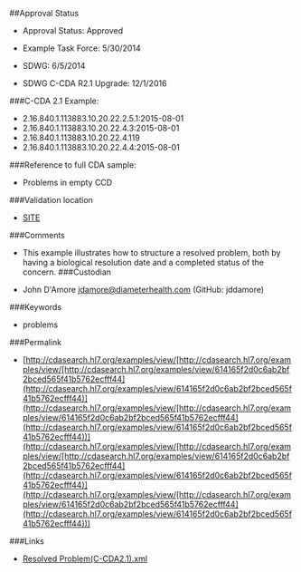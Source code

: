 ##Approval Status 

* Approval Status: Approved
* Example Task Force: 5/30/2014
* SDWG: 6/5/2014

* SDWG C-CDA R2.1 Upgrade: 12/1/2016    

###C-CDA 2.1 Example: 
 

* 2.16.840.1.113883.10.20.22.2.5.1:2015-08-01
* 2.16.840.1.113883.10.20.22.4.3:2015-08-01
* 2.16.840.1.113883.10.20.22.4.119
* 2.16.840.1.113883.10.20.22.4.4:2015-08-01


###Reference to full CDA sample:
* Problems in empty CCD


###Validation location

* [SITE](https://sitenv.org/c-cda-validator)


###Comments

* This example illustrates how to structure a resolved problem, both by having a biological resolution date and a completed status of the concern.
###Custodian

* John D'Amore jdamore@diameterhealth.com (GitHub: jddamore)



###Keywords

* problems

###Permalink 

* [http://cdasearch.hl7.org/examples/view/[http://cdasearch.hl7.org/examples/view/[http://cdasearch.hl7.org/examples/view/614165f2d0c6ab2bf2bced565f41b5762ecfff44](http://cdasearch.hl7.org/examples/view/614165f2d0c6ab2bf2bced565f41b5762ecfff44)](http://cdasearch.hl7.org/examples/view/[http://cdasearch.hl7.org/examples/view/614165f2d0c6ab2bf2bced565f41b5762ecfff44](http://cdasearch.hl7.org/examples/view/614165f2d0c6ab2bf2bced565f41b5762ecfff44))](http://cdasearch.hl7.org/examples/view/[http://cdasearch.hl7.org/examples/view/[http://cdasearch.hl7.org/examples/view/614165f2d0c6ab2bf2bced565f41b5762ecfff44](http://cdasearch.hl7.org/examples/view/614165f2d0c6ab2bf2bced565f41b5762ecfff44)](http://cdasearch.hl7.org/examples/view/[http://cdasearch.hl7.org/examples/view/614165f2d0c6ab2bf2bced565f41b5762ecfff44](http://cdasearch.hl7.org/examples/view/614165f2d0c6ab2bf2bced565f41b5762ecfff44)))

###Links 

* [Resolved Problem(C-CDA2.1).xml](https://github.com/HL7/C-CDA-Examples/tree/master/Problems/Complete%20or%20Resolved%20Problem/Resolved%20Problem%28C-CDA2.1%29.xml)
